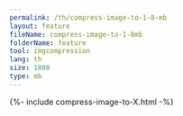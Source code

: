 ```yaml
---
permalink: /th/compress-image-to-1-8-mb
layout: feature
fileName: compress-image-to-1-8mb
folderName: feature
tool: imgcompression
lang: th
size: 1800
type: mb
---
```


{%- include compress-image-to-X.html -%}
